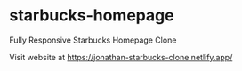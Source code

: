 # starbucks-homepage
Fully Responsive Starbucks Homepage Clone

Visit website at https://jonathan-starbucks-clone.netlify.app/